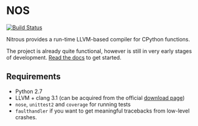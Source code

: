 NOS
===

[![Build Status](https://secure.travis-ci.org/dtcaciuc/nitrous.png)](http://travis-ci.org/dtcaciuc/nitrous)

Nitrous provides a run-time LLVM-based compiler for CPython functions.

The project is already quite functional, however is still in very early stages of development. [Read the docs](http://nitrous.readthedocs.org/en/latest/) to get started.

Requirements
------------

* Python 2.7
* LLVM + clang 3.1 (can be acquired from the official [download page](http://llvm.org/releases/download.html))
* `nose`, `unittest2` and `coverage` for running tests
* `faulthandler` if you want to get meaningful tracebacks from low-level crashes.